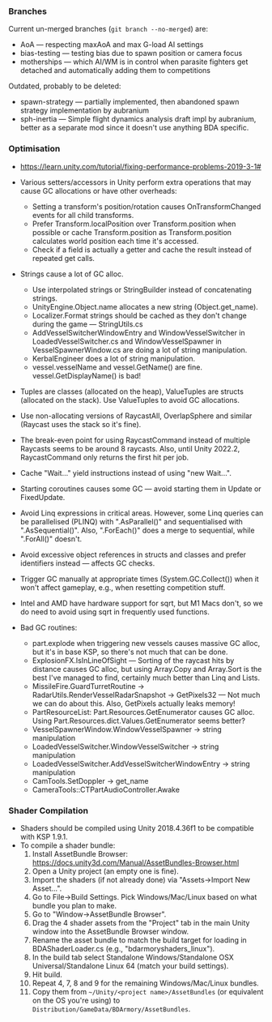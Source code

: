 ### Branches
Current un-merged branches (`git branch --no-merged`) are:
- AoA — respecting maxAoA and max G-load AI settings
- bias-testing — testing bias due to spawn position or camera focus
- motherships — which AI/WM is in control when parasite fighters get detached and automatically adding them to competitions

Outdated, probably to be deleted:
- spawn-strategy — partially implemented, then abandoned spawn strategy implementation by aubranium
- sph-inertia — Simple flight dynamics analysis draft impl by aubranium, better as a separate mod since it doesn't use anything BDA specific.


### Optimisation
- https://learn.unity.com/tutorial/fixing-performance-problems-2019-3-1#
- Various setters/accessors in Unity perform extra operations that may cause GC allocations or have other overheads:
    - Setting a transform's position/rotation causes OnTransformChanged events for all child transforms.
    - Prefer Transform.localPosition over Transform.position when possible or cache Transform.position as Transform.position calculates world position each time it's accessed.
    - Check if a field is actually a getter and cache the result instead of repeated get calls.
- Strings cause a lot of GC alloc.
    - Use interpolated strings or StringBuilder instead of concatenating strings.
    - UnityEngine.Object.name allocates a new string (Object.get_name).
    - Localizer.Format strings should be cached as they don't change during the game — StringUtils.cs
    - AddVesselSwitcherWindowEntry and WindowVesselSwitcher in LoadedVesselSwitcher.cs and WindowVesselSpawner in VesselSpawnerWindow.cs are doing a lot of string manipulation.
    - KerbalEngineer does a lot of string manipulation.
    - vessel.vesselName and vessel.GetName() are fine. vessel.GetDisplayName() is bad!
- Tuples are classes (allocated on the heap), ValueTuples are structs (allocated on the stack). Use ValueTuples to avoid GC allocations.
- Use non-allocating versions of RaycastAll, OverlapSphere and similar (Raycast uses the stack so it's fine).
- The break-even point for using RaycastCommand instead of multiple Raycasts seems to be around 8 raycasts. Also, until Unity 2022.2, RaycastCommand only returns the first hit per job.
- Cache "Wait..." yield instructions instead of using "new Wait...".
- Starting coroutines causes some GC — avoid starting them in Update or FixedUpdate.
- Avoid Linq expressions in critical areas. However, some Linq queries can be parallelised (PLINQ) with ".AsParallel()" and sequentialised with ".AsSequential()". Also, ".ForEach()" does a merge to sequential, while ".ForAll()" doesn't.
- Avoid excessive object references in structs and classes and prefer identifiers instead — affects GC checks.
- Trigger GC manually at appropriate times (System.GC.Collect()) when it won't affect gameplay, e.g., when resetting competition stuff.
- Intel and AMD have hardware support for sqrt, but M1 Macs don't, so we do need to avoid using sqrt in frequently used functions.

- Bad GC routines:
    - part.explode when triggering new vessels causes massive GC alloc, but it's in base KSP, so there's not much that can be done.
    - ExplosionFX.IsInLineOfSight — Sorting of the raycast hits by distance causes GC alloc, but using Array.Copy and Array.Sort is the best I've managed to find, certainly much better than Linq and Lists.
    - MissileFire.GuardTurretRoutine -> RadarUtils.RenderVesselRadarSnapshot -> GetPixels32 — Not much we can do about this. Also, GetPixels actually leaks memory!
    - PartResourceList: Part.Resources.GetEnumerator causes GC alloc. Using Part.Resources.dict.Values.GetEnumerator seems better?
    - VesselSpawnerWindow.WindowVesselSpawner -> string manipulation
    - LoadedVesselSwitcher.WindowVesselSwitcher -> string manipulation
    - LoadedVesselSwitcher.AddVesselSwitcherWindowEntry -> string manipulation
    - CamTools.SetDoppler -> get_name
    - CameraTools::CTPartAudioController.Awake

### Shader Compilation
- Shaders should be compiled using Unity 2018.4.36f1 to be compatible with KSP 1.9.1.
- To compile a shader bundle:
    1. Install AssetBundle Browser: https://docs.unity3d.com/Manual/AssetBundles-Browser.html
    2. Open a Unity project (an empty one is fine).
    3. Import the shaders (if not already done) via "Assets->Import New Asset...".
    4. Go to File->Build Settings. Pick Windows/Mac/Linux based on what bundle you plan to make.
    5. Go to "Window->AssetBundle Browser".
    6. Drag the 4 shader assets from the "Project" tab in the main Unity window into the AssetBundle Browser window.
    7. Rename the asset bundle to match the build target for loading in BDAShaderLoader.cs (e.g., "bdarmoryshaders_linux").
    8. In the build tab select Standalone Windows/Standalone OSX Universal/Standalone Linux 64 (match your build settings).
    9. Hit build.
    10. Repeat 4, 7, 8 and 9 for the remaining Windows/Mac/Linux bundles.
    11. Copy them from `~/Unity/<project name>/AssetBundles` (or equivalent on the OS you're using) to `Distribution/GameData/BDArmory/AssetBundles`.